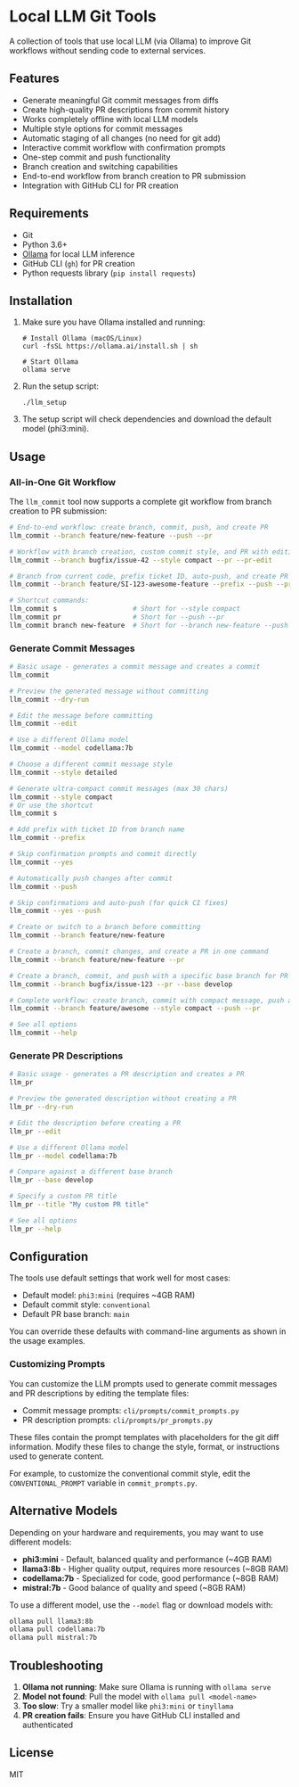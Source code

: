 # Local LLM Git Tools

A collection of tools that use local LLM (via Ollama) to improve Git workflows without sending code to external services.

## Features

- Generate meaningful Git commit messages from diffs
- Create high-quality PR descriptions from commit history
- Works completely offline with local LLM models
- Multiple style options for commit messages
- Automatic staging of all changes (no need for git add)
- Interactive commit workflow with confirmation prompts
- One-step commit and push functionality
- Branch creation and switching capabilities
- End-to-end workflow from branch creation to PR submission
- Integration with GitHub CLI for PR creation

## Requirements

- Git
- Python 3.6+
- [Ollama](https://ollama.ai/) for local LLM inference
- GitHub CLI (`gh`) for PR creation
- Python requests library (`pip install requests`)

## Installation

1. Make sure you have Ollama installed and running:
   ```
   # Install Ollama (macOS/Linux)
   curl -fsSL https://ollama.ai/install.sh | sh
   
   # Start Ollama
   ollama serve
   ```

2. Run the setup script:
   ```
   ./llm_setup
   ```
   
3. The setup script will check dependencies and download the default model (phi3:mini).

## Usage

### All-in-One Git Workflow

The `llm_commit` tool now supports a complete git workflow from branch creation to PR submission:

```bash
# End-to-end workflow: create branch, commit, push, and create PR
llm_commit --branch feature/new-feature --push --pr

# Workflow with branch creation, custom commit style, and PR with editing
llm_commit --branch bugfix/issue-42 --style compact --pr --pr-edit

# Branch from current code, prefix ticket ID, auto-push, and create PR
llm_commit --branch feature/SI-123-awesome-feature --prefix --push --pr

# Shortcut commands:
llm_commit s                   # Short for --style compact
llm_commit pr                  # Short for --push --pr 
llm_commit branch new-feature  # Short for --branch new-feature --push --pr
```

### Generate Commit Messages

```bash
# Basic usage - generates a commit message and creates a commit
llm_commit

# Preview the generated message without committing
llm_commit --dry-run

# Edit the message before committing
llm_commit --edit

# Use a different Ollama model
llm_commit --model codellama:7b

# Choose a different commit message style
llm_commit --style detailed

# Generate ultra-compact commit messages (max 30 chars)
llm_commit --style compact
# Or use the shortcut
llm_commit s

# Add prefix with ticket ID from branch name
llm_commit --prefix

# Skip confirmation prompts and commit directly
llm_commit --yes

# Automatically push changes after commit
llm_commit --push

# Skip confirmations and auto-push (for quick CI fixes)
llm_commit --yes --push

# Create or switch to a branch before committing
llm_commit --branch feature/new-feature

# Create a branch, commit changes, and create a PR in one command
llm_commit --branch feature/new-feature --pr

# Create a branch, commit, and push with a specific base branch for PR
llm_commit --branch bugfix/issue-123 --pr --base develop

# Complete workflow: create branch, commit with compact message, push and create PR
llm_commit --branch feature/awesome --style compact --push --pr

# See all options
llm_commit --help
```

### Generate PR Descriptions

```bash
# Basic usage - generates a PR description and creates a PR
llm_pr

# Preview the generated description without creating a PR
llm_pr --dry-run

# Edit the description before creating a PR
llm_pr --edit

# Use a different Ollama model
llm_pr --model codellama:7b

# Compare against a different base branch
llm_pr --base develop

# Specify a custom PR title
llm_pr --title "My custom PR title"

# See all options
llm_pr --help
```

## Configuration

The tools use default settings that work well for most cases:

- Default model: `phi3:mini` (requires ~4GB RAM)
- Default commit style: `conventional`
- Default PR base branch: `main`

You can override these defaults with command-line arguments as shown in the usage examples.

### Customizing Prompts

You can customize the LLM prompts used to generate commit messages and PR descriptions by editing the template files:

- Commit message prompts: `cli/prompts/commit_prompts.py`
- PR description prompts: `cli/prompts/pr_prompts.py`

These files contain the prompt templates with placeholders for the git diff information. Modify these files to change the style, format, or instructions used to generate content.

For example, to customize the conventional commit style, edit the `CONVENTIONAL_PROMPT` variable in `commit_prompts.py`.

## Alternative Models

Depending on your hardware and requirements, you may want to use different models:

- **phi3:mini** - Default, balanced quality and performance (~4GB RAM)
- **llama3:8b** - Higher quality output, requires more resources (~8GB RAM)
- **codellama:7b** - Specialized for code, good performance (~8GB RAM)
- **mistral:7b** - Good balance of quality and speed (~8GB RAM)

To use a different model, use the `--model` flag or download models with:

```bash
ollama pull llama3:8b
ollama pull codellama:7b
ollama pull mistral:7b
```

## Troubleshooting

1. **Ollama not running**: Make sure Ollama is running with `ollama serve`
2. **Model not found**: Pull the model with `ollama pull <model-name>`
3. **Too slow**: Try a smaller model like `phi3:mini` or `tinyllama`
4. **PR creation fails**: Ensure you have GitHub CLI installed and authenticated

## License

MIT